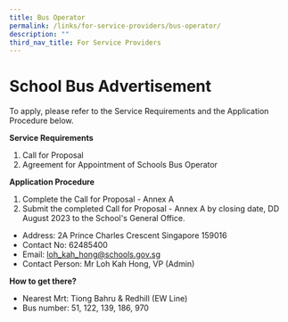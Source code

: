 ```yaml
---
title: Bus Operator
permalink: /links/for-service-providers/bus-operator/
description: ""
third_nav_title: For Service Providers
---
```

# **School Bus Advertisement**

To apply, please refer to the Service Requirements and the Application Procedure below.

**Service Requirements**

1. Call for Proposal
2. Agreement for Appointment of Schools Bus Operator

**Application Procedure**

1.  Complete the Call for Proposal - Annex A
2.  Submit the completed Call for Proposal - Annex A by closing date, DD August 2023 to the School's General Office.

* Address: 2A Prince Charles Crescent Singapore 159016
* Contact No: 62485400
* Email: loh_kah_hong@schools.gov.sg
* Contact Person: Mr Loh Kah Hong, VP (Admin)

**How to get there?**

* Nearest Mrt: Tiong Bahru & Redhill (EW Line)
* Bus number: 51, 122, 139, 186, 970